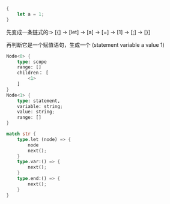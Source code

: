 ```rs
{
    let a = 1;
}
```

先变成一条链式的:> [{] -> [let] -> [a] -> [=] -> [1] -> [;] -> [}]

再判断它是一个赋值语句，生成一个
(statement variable a value 1)

```rs
Node<0> {
    type: scope
    range: []
    children： [
        <1>
    ]
}
Node<1> {
    type: statement,
    variable: string;
    value: string;
    range: []
}
```

```rs
match str {
    type.let (node) => {
        node
        next();
    }
    type.var:() => {
        next();
    }
    type.end:() => {
        next();
    }
}
```

